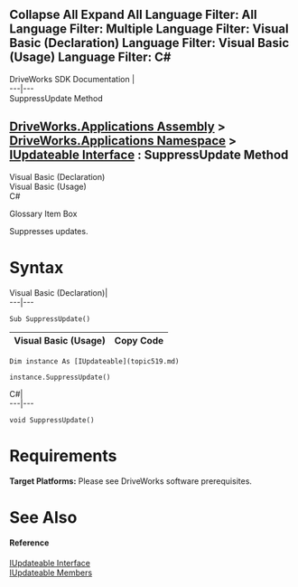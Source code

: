        

 Collapse All Expand All  Language Filter: All  Language Filter: Multiple  Language Filter: Visual Basic (Declaration) Language Filter: Visual Basic (Usage) Language Filter: C#  
---  
DriveWorks SDK Documentation  |   
---|---  
SuppressUpdate Method   
  
[DriveWorks.Applications Assembly](topic13.md) > [DriveWorks.Applications Namespace](topic16.md) > [IUpdateable Interface](topic519.md) : SuppressUpdate Method  
---  
  
Visual Basic (Declaration)    
Visual Basic (Usage)    
C# 

Glossary Item Box

Suppresses updates. 

# Syntax

Visual Basic (Declaration)|   
---|---  
      
    
    Sub SuppressUpdate()   
  
Visual Basic (Usage)| Copy Code  
---|---  
      
    
    Dim instance As [IUpdateable](topic519.md)
     
    instance.SuppressUpdate()  
  
C#|   
---|---  
      
    
    void SuppressUpdate()  
  
# Requirements

**Target Platforms:** Please see DriveWorks software prerequisites.

# See Also

#### Reference

[IUpdateable Interface](topic519.md)   
[IUpdateable Members](topic520.md)


